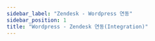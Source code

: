 ```yaml
---
sidebar_label: "Zendesk - Wordpress 연동"
sidebar_position: 1
title: "Wordpress - Zendesk 연동(Integration)"
---
```


